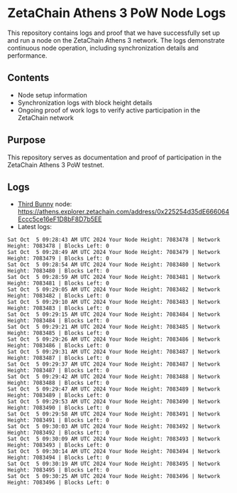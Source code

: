 # ZetaChain Athens 3 PoW Node Logs
This repository contains logs and proof that we have successfully set up and run a node on the ZetaChain Athens 3 network. The logs demonstrate continuous node operation, including synchronization details and performance.

## Contents
- Node setup information
- Synchronization logs with block height details
- Ongoing proof of work logs to verify active participation in the ZetaChain network

## Purpose
This repository serves as documentation and proof of participation in the ZetaChain Athens 3 PoW testnet.

## Logs

- [Third Bunny](https://thirdbunny.xyz/) node: https://athens.explorer.zetachain.com/address/0x225254d35dE666064Eccc5ce16eF1D8bF8D7b5EE
- Latest logs:
```
Sat Oct  5 09:28:43 AM UTC 2024 Your Node Height: 7083478 | Network Height: 7083478 | Blocks Left: 0
Sat Oct  5 09:28:49 AM UTC 2024 Your Node Height: 7083479 | Network Height: 7083479 | Blocks Left: 0
Sat Oct  5 09:28:54 AM UTC 2024 Your Node Height: 7083480 | Network Height: 7083480 | Blocks Left: 0
Sat Oct  5 09:28:59 AM UTC 2024 Your Node Height: 7083481 | Network Height: 7083481 | Blocks Left: 0
Sat Oct  5 09:29:05 AM UTC 2024 Your Node Height: 7083482 | Network Height: 7083482 | Blocks Left: 0
Sat Oct  5 09:29:10 AM UTC 2024 Your Node Height: 7083483 | Network Height: 7083483 | Blocks Left: 0
Sat Oct  5 09:29:15 AM UTC 2024 Your Node Height: 7083484 | Network Height: 7083484 | Blocks Left: 0
Sat Oct  5 09:29:21 AM UTC 2024 Your Node Height: 7083485 | Network Height: 7083485 | Blocks Left: 0
Sat Oct  5 09:29:26 AM UTC 2024 Your Node Height: 7083486 | Network Height: 7083486 | Blocks Left: 0
Sat Oct  5 09:29:31 AM UTC 2024 Your Node Height: 7083487 | Network Height: 7083487 | Blocks Left: 0
Sat Oct  5 09:29:37 AM UTC 2024 Your Node Height: 7083487 | Network Height: 7083487 | Blocks Left: 0
Sat Oct  5 09:29:42 AM UTC 2024 Your Node Height: 7083488 | Network Height: 7083488 | Blocks Left: 0
Sat Oct  5 09:29:47 AM UTC 2024 Your Node Height: 7083489 | Network Height: 7083489 | Blocks Left: 0
Sat Oct  5 09:29:53 AM UTC 2024 Your Node Height: 7083490 | Network Height: 7083490 | Blocks Left: 0
Sat Oct  5 09:29:58 AM UTC 2024 Your Node Height: 7083491 | Network Height: 7083491 | Blocks Left: 0
Sat Oct  5 09:30:03 AM UTC 2024 Your Node Height: 7083492 | Network Height: 7083492 | Blocks Left: 0
Sat Oct  5 09:30:09 AM UTC 2024 Your Node Height: 7083493 | Network Height: 7083493 | Blocks Left: 0
Sat Oct  5 09:30:14 AM UTC 2024 Your Node Height: 7083494 | Network Height: 7083494 | Blocks Left: 0
Sat Oct  5 09:30:19 AM UTC 2024 Your Node Height: 7083495 | Network Height: 7083495 | Blocks Left: 0
Sat Oct  5 09:30:25 AM UTC 2024 Your Node Height: 7083496 | Network Height: 7083496 | Blocks Left: 0
```
